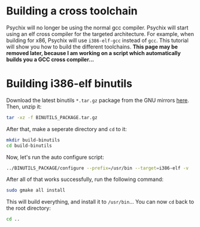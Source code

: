 # Building a cross toolchain
Psychix will no longer be using the normal gcc compiler. Psychix will start using an elf cross compiler for the targeted architecture. For example, when building for x86, Psychix will use `i386-elf-gcc` instead of `gcc`. This tutorial will show you how to build the different toolchains.
**This page may be removed later, because I am working on a script which automatically builds you a GCC cross compiler...**
# Building i386-elf binutils
Download the latest binutils `*.tar.gz` package from the GNU mirrors [here](http://ftp.gnu.org/). Then, unzip it:
```sh
tar -xz -f BINUTILS_PACKAGE.tar.gz
```
After that, make a seperate directory and `cd` to it:
```sh
mkdir build-binutils
cd build-binutils
```
Now, let's run the auto configure script:
```sh
../BINUTILS_PACKAGE/configure --prefix=/usr/bin --target=i386-elf -v
```
After all of that works successfully, run the following command:
```sh
sudo gmake all install
```
This will build everything, and install it to `/usr/bin`...
You can now `cd` back to the root directory:
```sh
cd ..
```